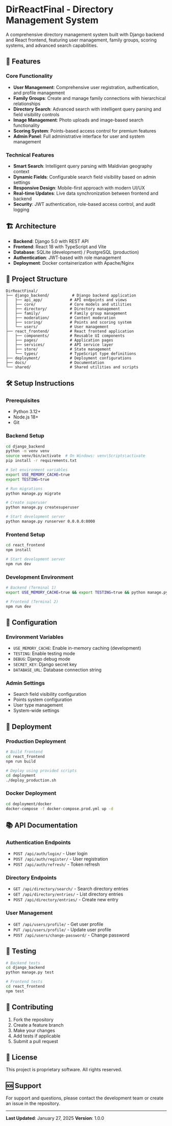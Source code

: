 # DirReactFinal - Directory Management System

A comprehensive directory management system built with Django backend and React frontend, featuring user management, family groups, scoring systems, and advanced search capabilities.

## 🚀 Features

### Core Functionality
- **User Management**: Comprehensive user registration, authentication, and profile management
- **Family Groups**: Create and manage family connections with hierarchical relationships
- **Directory Search**: Advanced search with intelligent query parsing and field visibility controls
- **Image Management**: Photo uploads and image-based search functionality
- **Scoring System**: Points-based access control for premium features
- **Admin Panel**: Full administrative interface for user and system management

### Technical Features
- **Smart Search**: Intelligent query parsing with Maldivian geography context
- **Dynamic Fields**: Configurable search field visibility based on admin settings
- **Responsive Design**: Mobile-first approach with modern UI/UX
- **Real-time Updates**: Live data synchronization between frontend and backend
- **Security**: JWT authentication, role-based access control, and audit logging

## 🏗️ Architecture

- **Backend**: Django 5.0 with REST API
- **Frontend**: React 18 with TypeScript and Vite
- **Database**: SQLite (development) / PostgreSQL (production)
- **Authentication**: JWT-based with role management
- **Deployment**: Docker containerization with Apache/Nginx

## 📁 Project Structure

```
DirReactFinal/
├── django_backend/          # Django backend application
│   ├── api_app/            # API endpoints and views
│   ├── core/               # Core models and utilities
│   ├── directory/          # Directory management
│   ├── family/             # Family group management
│   ├── moderation/         # Content moderation
│   ├── scoring/            # Points and scoring system
│   └── users/              # User management
├── react_frontend/         # React frontend application
│   ├── components/         # Reusable UI components
│   ├── pages/              # Application pages
│   ├── services/           # API service layer
│   ├── store/              # State management
│   └── types/              # TypeScript type definitions
├── deployment/             # Deployment configurations
├── docs/                   # Documentation
└── shared/                 # Shared utilities and scripts
```

## 🛠️ Setup Instructions

### Prerequisites
- Python 3.12+
- Node.js 18+
- Git

### Backend Setup
```bash
cd django_backend
python -m venv venv
source venv/bin/activate  # On Windows: venv\Scripts\activate
pip install -r requirements.txt

# Set environment variables
export USE_MEMORY_CACHE=true
export TESTING=true

# Run migrations
python manage.py migrate

# Create superuser
python manage.py createsuperuser

# Start development server
python manage.py runserver 0.0.0.0:8000
```

### Frontend Setup
```bash
cd react_frontend
npm install

# Start development server
npm run dev
```

### Development Environment
```bash
# Backend (Terminal 1)
export USE_MEMORY_CACHE=true && export TESTING=true && python manage.py runserver 0.0.0.0:8000

# Frontend (Terminal 2)
npm run dev
```

## 🔧 Configuration

### Environment Variables
- `USE_MEMORY_CACHE`: Enable in-memory caching (development)
- `TESTING`: Enable testing mode
- `DEBUG`: Django debug mode
- `SECRET_KEY`: Django secret key
- `DATABASE_URL`: Database connection string

### Admin Settings
- Search field visibility configuration
- Points system configuration
- User type management
- System-wide settings

## 🚀 Deployment

### Production Deployment
```bash
# Build frontend
cd react_frontend
npm run build

# Deploy using provided scripts
cd deployment
./deploy_production.sh
```

### Docker Deployment
```bash
cd deployment/docker
docker-compose -f docker-compose.prod.yml up -d
```

## 📚 API Documentation

### Authentication Endpoints
- `POST /api/auth/login/` - User login
- `POST /api/auth/register/` - User registration
- `POST /api/auth/refresh/` - Token refresh

### Directory Endpoints
- `GET /api/directory/search/` - Search directory entries
- `GET /api/directory/entries/` - List directory entries
- `POST /api/directory/entries/` - Create new entry

### User Management
- `GET /api/users/profile/` - Get user profile
- `PUT /api/users/profile/` - Update user profile
- `POST /api/users/change-password/` - Change password

## 🧪 Testing

```bash
# Backend tests
cd django_backend
python manage.py test

# Frontend tests
cd react_frontend
npm test
```

## 🤝 Contributing

1. Fork the repository
2. Create a feature branch
3. Make your changes
4. Add tests if applicable
5. Submit a pull request

## 📄 License

This project is proprietary software. All rights reserved.

## 🆘 Support

For support and questions, please contact the development team or create an issue in the repository.

---

**Last Updated**: January 27, 2025
**Version**: 1.0.0
